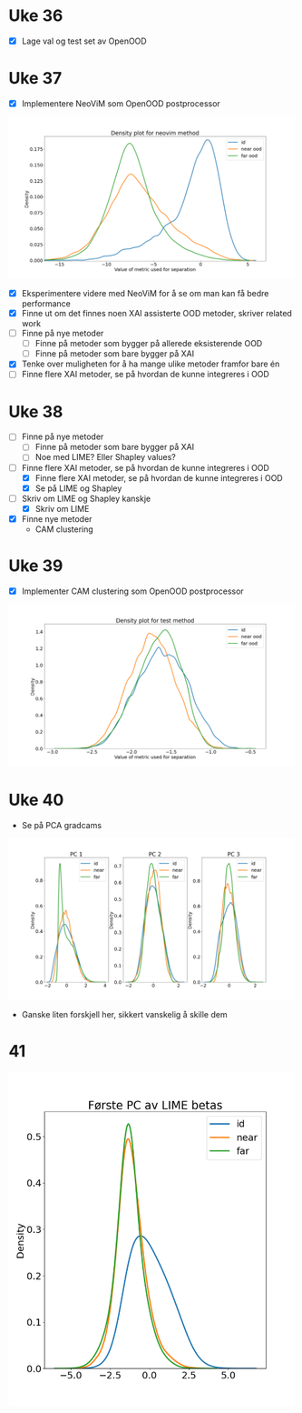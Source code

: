 # Uke 36

- [x] Lage val og test set av OpenOOD

# Uke 37

- [x] Implementere NeoViM som OpenOOD postprocessor

![](./progresspictures/neovim.png)

- [x] Eksperimentere videre med NeoViM for å se om man kan få bedre performance
- [x] Finne ut om det finnes noen XAI assisterte OOD metoder, skriver related work
- [ ] Finne på nye metoder
    - [ ] Finne på metoder som bygger på allerede eksisterende OOD
    - [ ] Finne på metoder som bare bygger på XAI
- [x] Tenke over muligheten for å ha mange ulike metoder framfor bare én
- [ ] Finne flere XAI metoder, se på hvordan de kunne integreres i OOD

# Uke 38

- [ ] Finne på nye metoder
    - [ ] Finne på metoder som bare bygger på XAI
    - [ ] Noe med LIME? Eller Shapley values?
- [ ] Finne flere XAI metoder, se på hvordan de kunne integreres i OOD
    - [x] Finne flere XAI metoder, se på hvordan de kunne integreres i OOD
    - [x] Se på LIME og Shapley
- [ ] Skriv om LIME og Shapley kanskje
    - [x] Skriv om LIME
- [x] Finne nye metoder
    - CAM clustering

# Uke 39

- [x] Implementer CAM clustering som OpenOOD postprocessor

![](./progresspictures/cam_clustering.png)

# Uke 40

- Se på PCA gradcams

![](./progresspictures/gradcam_pca.png)

- Ganske liten forskjell her, sikkert vanskelig å skille dem

# 41

![](./progresspictures/lime_pca.png)

